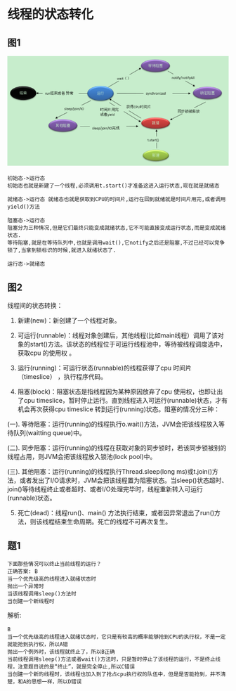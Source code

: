 # 线程的状态转化
## 图1
![3252049_1503481716783_5F2B3F671C6B7F8E2385061066EFCE0C](_v_images/20190516231751424_1842238947.png)
```
初始态->运行态
初始态也就是新建了一个线程,必须调用t.start()才准备这进入运行状态,现在就是就绪态
```
```
就绪态->运行态 就绪态也就是获取到CPU的时间片,运行在回到就绪就是时间片用完,或者调用yield()方法
```
```
阻塞态->运行态
阻塞分为三种情况,但是它们最终只能变成就绪状态,它不可能直接变成运行状态,而是变成就绪状态.
等待阻塞,就是在等待队列中,也就是调用wait(),它notify之后还是阻塞,不过已经可以竞争锁了,当拿到锁标识的时候,就进入就绪状态了.
```
```
运行态->就绪态
```
## 图2



线程间的状态转换： 
1. 新建(new)：新创建了一个线程对象。

2. 可运行(runnable)：线程对象创建后，其他线程(比如main线程）调用了该对象的start()方法。该状态的线程位于可运行线程池中，等待被线程调度选中，获取cpu 的使用权 。

3. 运行(running)：可运行状态(runnable)的线程获得了cpu 时间片（timeslice） ，执行程序代码。

4. 阻塞(block)：阻塞状态是指线程因为某种原因放弃了cpu 使用权，也即让出了cpu timeslice，暂时停止运行。直到线程进入可运行(runnable)状态，才有机会再次获得cpu timeslice 转到运行(running)状态。阻塞的情况分三种： 

(一). 等待阻塞：运行(running)的线程执行o.wait()方法，JVM会把该线程放入等待队列(waitting queue)中。

(二). 同步阻塞：运行(running)的线程在获取对象的同步锁时，若该同步锁被别的线程占用，则JVM会把该线程放入锁池(lock pool)中。

(三). 其他阻塞：运行(running)的线程执行Thread.sleep(long ms)或t.join()方法，或者发出了I/O请求时，JVM会把该线程置为阻塞状态。当sleep()状态超时、join()等待线程终止或者超时、或者I/O处理完毕时，线程重新转入可运行(runnable)状态。

5. 死亡(dead)：线程run()、main() 方法执行结束，或者因异常退出了run()方法，则该线程结束生命周期。死亡的线程不可再次复生。

## 题1
```
下面那些情况可以终止当前线程的运行？
正确答案: B
当一个优先级高的线程进入就绪状态时
抛出一个异常时
当该线程调用sleep()方法时
当创建一个新线程时
```
解析:
```
B
当一个优先级高的线程进入就绪状态时，它只是有较高的概率能够抢到CPU的执行权，不是一定就能抢到执行权，所以A错
抛出一个例外时，该线程就终止了，所以B正确
当前线程调用sleep()方法或者wait()方法时，只是暂时停止了该线程的运行，不是终止线程，注意题目说的是“终止”，就是完全停止,所以C错误
当创建一个新的线程时，该线程也加入到了抢占cpu执行权的队伍中，但是是否能抢到，并不清楚，和A的思想一样，所以D错误
```